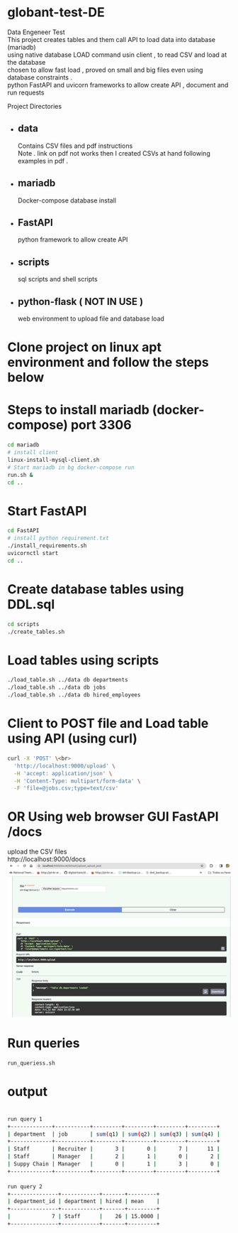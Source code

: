 # globant-test-DE
Data Engeneer Test <br>
This project creates tables and them call API to load data into database (mariadb) <br>
using native database LOAD command usin client  , to read CSV and load at the database <br>
chosen to allow fast load , proved on small and big files even using database constraints .<br>
python FastAPI and uvicorn frameworks to allow create API , document and run requests 

Project Directories  

- ## data 
   Contains CSV files and pdf instructions <br>
   Note . link on pdf not works then I created  CSVs at hand following examples in pdf .  
- ## mariadb 
   Docker-compose database install 
- ## FastAPI
   python framework to allow create API  
- ## scripts 
   sql scripts and shell scripts
- ## python-flask  ( NOT IN USE ) 
   web environment to upload file and database load  
# Clone project on linux apt environment and follow the steps below 
# Steps to install mariadb (docker-compose) port 3306 
```bash
cd mariadb
# install client 
linux-install-mysql-client.sh
# Start mariadb in bg docker-compose run 
run.sh &
cd ..
```
# Start FastAPI
```bash
cd FastAPI
# install python requirement.txt 
./install_requirements.sh
uvicornctl start
cd ..
```
# Create database tables using DDL.sql
```bash
cd scripts 
./create_tables.sh
```
# Load tables using scripts 
```bash
./load_table.sh ../data db departments
./load_table.sh ../data db jobs
./load_table.sh ../data db hired_employees
```
# Client to POST file and Load table using API (using curl) 
```bash
curl -X 'POST' \<br>
  'http://localhost:9000/upload' \
  -H 'accept: application/json' \
  -H 'Content-Type: multipart/form-data' \
  -F 'file=@jobs.csv;type=text/csv'
```
# OR Using  web browser GUI FastAPI /docs
upload the CSV files<br>
http://localhost:9000/docs<br>
![screenshot](upload_FastAPI.png)
# Run queries 
```bash
run_queriess.sh
```
# output
```bash

run query 1
+-------------+-----------+---------+---------+---------+---------+
| department  | job       | sum(q1) | sum(q2) | sum(q3) | sum(q4) |
+-------------+-----------+---------+---------+---------+---------+
| Staff       | Recruiter |       3 |       0 |       7 |      11 |
| Staff       | Manager   |       2 |       1 |       0 |       2 |
| Suppy Chain | Manager   |       0 |       1 |       3 |       0 |
+-------------+-----------+---------+---------+---------+---------+

run query 2
+---------------+------------+-------+---------+
| department_id | department | hired | mean    |
+---------------+------------+-------+---------+
|             7 | Staff      |    26 | 15.0000 |
+---------------+------------+-------+---------+
```




